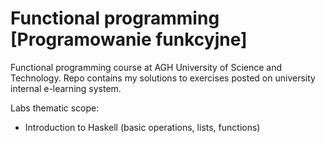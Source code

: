 # Functional programming [Programowanie funkcyjne]

Functional programming course at AGH University of Science and Technology.
Repo contains my solutions to exercises posted on university internal e-learning system.

Labs thematic scope:
* Introduction to Haskell (basic operations, lists, functions)
